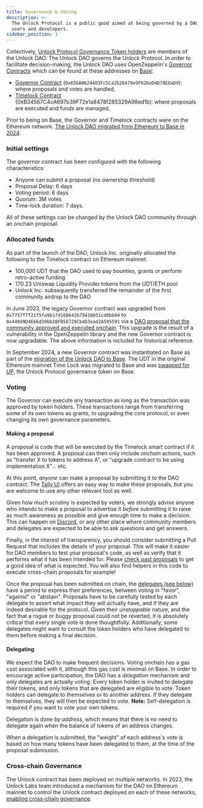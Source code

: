 ```yaml
---
title: Governance & Voting
description: >-
  The Unlock Protocol is a public good aimed at being governed by a DAO of its
  users and developers.
sidebar_position: 1
---
```


Collectively, [Unlock Protocol Governance Token holders](https://docs.unlock-protocol.com/governance/unlock-dao-tokens) are members of the Unlock DAO. The Unlock DAO governs the Unlock Protocol. In order to facilitate decision-making, the Unlock DAO uses OpenZeppelin's [Governor Contracts](https://blog.openzeppelin.com/governor-smart-contract/) which can be found at these addresses on [Base](https://base.org):

* [Governor Contract](https://basescan.org/address/0x65bA0624403Fc5Ca2b20479e9F626eD4D78E0aD9) (`0x65bA0624403Fc5Ca2b20479e9F626eD4D78E0aD9`): where proposals and votes are handled,  
* [Timelock Contract](https://basescan.org/address/0xB34567C4cA697b39F72e1a8478f285329A98ed1b) (0xB34567C4cA697b39F72e1a8478f285329A98ed1b): where proposals are executed and funds are managed.

Prior to being on Base, the Governor and Timelock contracts were on the Ethereum network. [The Unlock DAO migrated from Ethereum to Base in 2024](https://paragraph.xyz/@unlockprotocol/up-dao-migration-complete).

### Initial settings

The governor contract has been configured with the following characteristics:

* Anyone can submit a proposal (no ownership threshold)  
* Proposal Delay: 6 days  
* Voting period: 6 days  
* Quorum: 3M votes  
* Time-lock duration: 7 days.

All of these settings can be changed by the Unlock DAO community through an onchain proposal.

### Allocated funds

As part of the launch of the DAO, Unlock Inc. originally allocated the following to the Timelock contract on Ethereum mainnet:

* 100,000 UDT that the DAO used to pay bounties, grants or perform retro-active funding  
* 170.23 Uniswap Liquidity Provider tokens from the UDT/ETH pool  
* Unlock Inc. subsequently transferred the remainder of the first community airdrop to the DAO

In June 2023, the legacy Governor contract was upgraded from `0x7757f7f21f5fa9b1fd168642b79416051cd0bb94` to `0x440d9D4E66d39bb28FB58729Cb4D3ead2A595591` via a [DAO proposal that the community approved and executed onchain](https://www.tally.xyz/gov/unlock-old/proposal/36208249270120864100503453462134662510103434369621143761091232235939585571890). This upgrade is the result of a vulnerability in the OpenZeppelin library and the new Governor contract is now upgradable. The above information is included for historical reference.

In September 2024, a new Governor contract was instantiated on Base as part of the [migration of the Unlock DAO to Base](https://paragraph.xyz/@unlockprotocol/up-dao-migration-complete). The UDT in the original Ethereum mainnet Time Lock was migrated to Base and was [swapped for UP](https://www.tally.xyz/gov/unlock-protocol/proposal/63269785253077722766136849401328655272413685934436217551731159324075983360350), the Unlock Protocol governance token on Base. 

### Voting

The Governor can execute any transaction as long as the transaction was approved by token holders. These transactions range from transferring some of its own tokens as grants, to upgrading the core protocol, or even changing its own governance parameters.

#### Making a proposal

A proposal is code that will be executed by the Timelock smart contract if it has been approved. A proposal can then only include *onchain* actions, such as "transfer X to tokens to address A", or "upgrade contract to be using implementation X"... etc.

At this point, *anyone* can make a proposal by submitting it to the DAO contract. The [Tally UI](https://www.tally.xyz/gov/unlock-protocol) offers an easy way to make these proposals, but you are welcome to use any other relevant tool as well.

Given how much scrutiny is expected by voters, we strongly advise anyone who intends to make a proposal to advertise it *before* submitting it to raise as much awareness as possible and give enough time to make a decision. This can happen on [Discord](https://discord.unlock-protocol.com/), or any other place where community members and delegates are expected to be able to ask questions and get answers.

Finally, in the interest of transparency, you should consider submitting a Pull Request that includes the details of your proposal. This will make it easier for DAO members to test your proposal's code, as well as verify that it performs what it has been intended for. Please [check past proposals](https://github.com/unlock-protocol/unlock/tree/master/governance/proposals) to get a good idea of what is expected. You will also find helpers in this code to execute cross-chain proposals for example\!

Once the proposal has been submitted on chain, the [delegates (see below)](https://docs.unlock-protocol.com/governance/unlock-dao/#delegating) have a period to express their preferences, between voting in "favor", "against" or "abstain". Proposals have to be carefully tested by each delegate to assert what impact they will actually have, and if they are indeed desirable for the protocol. Given their *unstoppable* nature, and the fact that a rogue or buggy proposal could not be reverted, it is absolutely critical that every single vote is done thoughtfully. Additionally, some delegates might want to consult the token holders who have delegated to them before making a final decision.

#### Delegating

We expect the DAO to make frequent decisions. Voting onchain has a gas cost associated with it, although this gas cost is minimal on Base. In order to encourage active participation, the DAO has a *delegation* mechanism and only delegates are actually voting. Every token holder is invited to delegate their tokens, and only tokens that are delegated are eligible to vote. Token holders can delegate to themselves or to another address. If they delegate to themselves, they will then be expected to vote. **Note:** Self-delegation is required if you want to vote your own tokens.

Delegation is done *by address*, which means that there is no need to delegate again when the balance of tokens of an address changes.

When a delegation is submitted, the "weight" of each address's vote is based on how many tokens have been delegated to them, at the time of the proposal submission.

### Cross-chain Governance

The Unlock contract has been deployed on multiple networks. In 2023, the Unlock Labs team introduced a mechanism for the DAO on Ethereum mainnet to control the Unlock contract deployed on each of these networks, [enabling cross-chain governance](https://docs.unlock-protocol.com/governance/unlock-dao/cross-chain-governance). 
